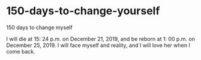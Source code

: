 # 150-days-to-change-yourself
150 days to change myself

I will die at 15: 24 p.m. on December 21, 2019, and be reborn at 1: 00 p.m. on December 25, 2019. I will face myself and reality, and I will love her when I come back.
